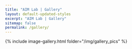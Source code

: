 ```yaml
---
title: "AIM Lab | Gallery"
layout: default-updated-styles
excerpt: "AIM Lab | Gallery"
sitemap: false
permalink: /gallery/
---
```

<div class="careers-hero-container">
</div>


{% include image-gallery.html folder="/img/gallery_pics" %}

<div style="padding-bottom: 36px;"></div>




